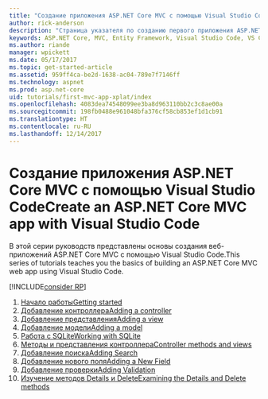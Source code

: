 ```yaml
---
title: "Создание приложения ASP.NET Core MVC с помощью Visual Studio Code"
author: rick-anderson
description: "Страница указателя по созданию первого приложения ASP.NET Core MVC с помощью Visual Studio Code"
keywords: ASP.NET Core, MVC, Entity Framework, Visual Studio Code, VS Code
ms.author: riande
manager: wpickett
ms.date: 05/17/2017
ms.topic: get-started-article
ms.assetid: 959ff4ca-be2d-1638-ac04-789e7f7146ff
ms.technology: aspnet
ms.prod: asp.net-core
uid: tutorials/first-mvc-app-xplat/index
ms.openlocfilehash: 4083dea74548099ee3ba8d963110bb2c3c8ae00a
ms.sourcegitcommit: 198fb0488e961048bfa376cf58cb853ef1d1cb91
ms.translationtype: HT
ms.contentlocale: ru-RU
ms.lasthandoff: 12/14/2017
---
```

# <a name="create-an-aspnet-core-mvc-app-with-visual-studio-code"></a><span data-ttu-id="baf2e-104">Создание приложения ASP.NET Core MVC с помощью Visual Studio Code</span><span class="sxs-lookup"><span data-stu-id="baf2e-104">Create an ASP.NET Core MVC app with Visual Studio Code</span></span>

<span data-ttu-id="baf2e-105">В этой серии руководств представлены основы создания веб-приложений ASP.NET Core MVC с помощью Visual Studio Code.</span><span class="sxs-lookup"><span data-stu-id="baf2e-105">This series of tutorials teaches you the basics of building an ASP.NET Core MVC web app using Visual Studio Code.</span></span> 

[!INCLUDE[consider RP](../../includes/razor.md)]

1. [<span data-ttu-id="baf2e-106">Начало работы</span><span class="sxs-lookup"><span data-stu-id="baf2e-106">Getting started</span></span>](start-mvc.md)
2. [<span data-ttu-id="baf2e-107">Добавление контроллера</span><span class="sxs-lookup"><span data-stu-id="baf2e-107">Adding a controller</span></span>](adding-controller.md)
3. [<span data-ttu-id="baf2e-108">Добавление представления</span><span class="sxs-lookup"><span data-stu-id="baf2e-108">Adding a view</span></span>](adding-view.md)
4. [<span data-ttu-id="baf2e-109">Добавление модели</span><span class="sxs-lookup"><span data-stu-id="baf2e-109">Adding a model</span></span>](adding-model.md)
5. [<span data-ttu-id="baf2e-110">Работа с SQLite</span><span class="sxs-lookup"><span data-stu-id="baf2e-110">Working with SQLite</span></span>](working-with-sql.md)
6. [<span data-ttu-id="baf2e-111">Методы и представления контроллера</span><span class="sxs-lookup"><span data-stu-id="baf2e-111">Controller methods and views</span></span>](controller-methods-views.md)
7. [<span data-ttu-id="baf2e-112">Добавление поиска</span><span class="sxs-lookup"><span data-stu-id="baf2e-112">Adding Search</span></span>](search.md)
8. [<span data-ttu-id="baf2e-113">Добавление нового поля</span><span class="sxs-lookup"><span data-stu-id="baf2e-113">Adding a New Field</span></span>](new-field.md)
9. [<span data-ttu-id="baf2e-114">Добавление проверки</span><span class="sxs-lookup"><span data-stu-id="baf2e-114">Adding Validation</span></span>](validation.md)
10. [<span data-ttu-id="baf2e-115">Изучение методов Details и Delete</span><span class="sxs-lookup"><span data-stu-id="baf2e-115">Examining the Details and Delete methods</span></span>](xref:tutorials/first-mvc-app/details)
